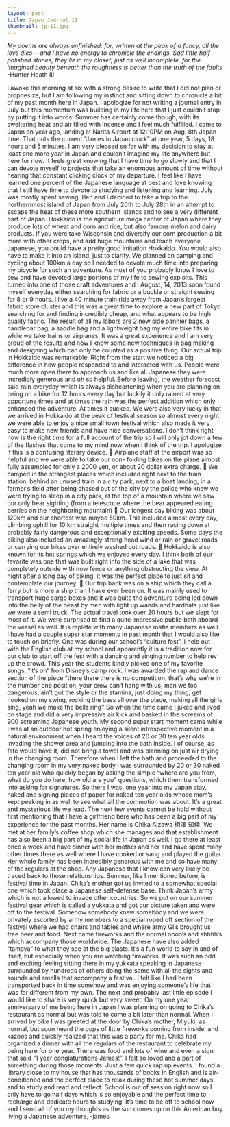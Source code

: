 ```yaml
---
layout: post
title: Japan Journal 11
thumbnail: jp-11.jpg
---
```


*My poems are always unfinished: for,
written at the peak of a fancy,
all the love dies—
and I have no energy to chronicle
the endings,
Sad little half-polished stones, they lie in my closet;
just as well incomplete,
for the imagined beauty beneath
the roughness
is better than the truth of
the faults*
-Hunter Heath III

I awoke this morning at six with a strong desire to write that I did not plan or prophesize, but I am following my instinct and sitting down to chronicle a bit of my past month here in Japan. I apologize for not writing a journal entry in July but this momentum was building in my life here that I just couldn’t stop by putting it into words. Summer has certainly come though, with its sweltering heat and air filled with incense and I feel much fulfilled. I came to Japan on year ago, landing at Narita Airport at 12:10PM on Aug. 8th Japan time. That puts the current “James in Japan clock” at one year, 5 days, 18 hours and 5 minutes. I am very pleased so far with my decision to stay at least one more year in Japan and couldn’t imagine my life anywhere but here for now. It feels great knowing that I have time to go slowly and that I can devote myself to projects that take an enormous amount of time without hearing that constant clicking clock of my departure. I feel like I have learned one percent of the Japanese language at best and love knowing that I still have time to devote to studying and listening and learning. July was mostly spent sewing. Ben and I decided to take a trip to the northernmost island of Japan from July 20th to July 28th in an attempt to escape the heat of these more southern islands and to see a very different part of Japan. Hokkaido is the agriculture mega center of Japan where they produce lots of wheat and corn and rice, but also famous melon and dairy products. If you were take Wisconsin and diversify our corn production a bit more with other crops, and add huge mountains and teach everyone Japanese, you could have a pretty good imitation Hokkaido. You would also have to make it into an island, just to clarify. We planned on camping and cycling about 100km a day so I needed to devote much time into preparing my bicycle for such an adventure. As most of you probably know I love to sew and have devoted large portions of my life to sewing exploits. This turned into one of those craft adventures and I August, 14, 2013 soon found myself everyday either searching for fabric or a buckle or straight sewing for 8 or 9 hours. I live a 40 minute train ride away from Japan’s largest fabric store cluster and this was a great time to explore a new part of Tokyo searching for and finding incredibly cheap, and what appears to be high quality fabric. The result of all my labors are 2 new side pannier bags, a handlebar bag, a saddle bag and a lightweight bag my entire bike fits in while we take trains or airplanes. It was a great experience and I am very proud of the results and now I know some new techniques in bag making and designing which can only be counted as a positive thing. Our actual trip in Hokkaido was remarkable. Right from the start we noticed a big difference in how people responded to and interacted with us. People were much more open there to approach us and like all Japanese they were incredibly generous and oh so helpful. Before leaving, the weather forecast said rain everyday which is always disheartening when you are planning on being on a bike for 12 hours every day but luckily it only rained at very opportune times and at times the rain was the perfect addition which only enhanced the adventure. At times it sucked. We were also very lucky in that we arrived in Hokkaido at the peak of festival season so almost every night we were able to enjoy a nice small town festival which also made it very easy to make new friends and have nice conversations. I don’t think right now is the right time for a full account of the trip so I will only jot down a few of the flashes that come to my mind now when I think of the trip. I apologize if this is a confusing literary device.  Airplane staff at the airport was so helpful and we were able to take our non- folding bikes on the plane almost fully assembled for only a 2000 yen, or about 20 dollar extra charge.  We camped in the strangest places which included right next to the train station, behind an unused train in a city park, next to a boat landing, in a farmer’s field after being chased out of the city by the police who knew we were trying to sleep in a city park, at the top of a mountain where we saw our only bear sighting (from a telescope where the bear appeared eating berries on the neighboring mountain)  Our longest day biking was about 120km and our shortest was maybe 50km. This included almost every day, climbing uphill for 10 km straight multiple times and then racing down at probably fairly dangerous and exceptionally exciting speeds. Some days the biking also included an amazingly strong head wind or rain or gravel roads or carrying our bikes over entirely washed out roads.  Hokkaido is also known for its hot springs which we enjoyed every day. I think both of our favorite was one that was built right into the side of a lake that was completely outside with now fence or anything obstructing the view. At night after a long day of biking, it was the perfect place to just sit and contemplate our journey.  Our trip back was on a ship which they call a ferry but is more a ship than I have ever been on. It was mainly used to transport huge cargo boxes and it was quite the adventure being led down into the belly of the beast by men with light up wands and hardhats just like we were a semi truck. The actual travel took over 20 hours but we slept for most of it. We were surprised to find a quite impressive public bath aboard the vessel as well. It is replete with many Japanese mafia members as well. I have had a couple super star moments in past month that I would also like to touch on briefly. One was during our school’s “culture fest”. I help out with the English club at my school and apparently it is a tradition now for our club to start off the fest with a dancing and singing number to help rev up the crowd. This year the students kindly picked one of my favorite songs, “it’s on” from Disney’s camp rock. I was awarded the rap and dance section of the piece “there there there is no competition, that’s why we’re in the number one position, your crew can’t hang with us, man we too dangerous, ain’t got the style or the stamina, just doing my thing, get hooked on my swing, rocking the bass all over the place, making all the girls sing, yeah we make the bells ring’’ So when the time came I juked and jived on stage and did a very impressive air kick and basked in the screams of 900 screaming Japanese youth. My second super start moment came while I was at an outdoor hot spring enjoying a silent introspective moment in a natural environment when I heard the voices of 20 or 30 ten year olds invading the shower area and jumping into the bath inside. I of course, as fate would have it, did not bring a towel and was planning on just air drying in the changing room. Therefore when I left the bath and proceeded to the changing room in my very naked body I was surrounded by 20 or 30 naked ten year old who quickly began by asking the simple “where are you from, what do you do here, how old are you” questions, which them transformed into asking for signatures. So there I was, one year into my Japan stay, naked and signing pieces of paper for naked ten year olds whose mom’s kept peeking in as well to see what all the commotion was about. It’s a great and mysterious life we lead. The next few events cannot be hold without first mentioning that I have a girlfriend here who has been a big part of my experience for the past months. Her name is Chika Aizawa 相澤 知佳. We met at her family’s coffee shop which she manages and that establishment has also been a big part of my social life in Japan as well. I go there at least once a week and have dinner with her mother and her and have spent many other times there as well where I have cooked or sang and played the guitar. Her whole family has been incredibly generous with me and so have many of the regulars at the shop. Any Japanese that I know can very likely be traced back to those relationships. Summer, like I mentioned before, is festival time in Japan. Chika’s mother got us invited to a somewhat special one which took place a Japanese self-defense base. Think Japan’s army which is not allowed to invade other countries. So we put on our summer festival gear which is called a yukkata and got our picture taken and were off to the festival. Somehow somebody knew somebody and we were privately escorted by army members to a special roped off section of the festival where we had chairs and tables and where army GI’s brought us free beer and food. Next came fireworks and the normal oooo’s and ahhhh’s which accompany those worldwide. The Japanese have also added “tamaya” to what they see at the big blasts. It’s a fun world to say in and of itself, but especially when you are watching fireworks. It was such an odd and exciting feeling sitting there in my yukkata speaking in Japanese surrounded by hundreds of others doing the same with all the sights and sounds and smells that accompany a festival. I felt like I had been transported back in time somehow and was enjoying someone’s life that was far different from my own. The next and probably last little episode I would like to share is very quick but very sweet. On my one year anniversary of me being here in Japan I was planning on going to Chika’s restaurant as normal but was told to come a bit later than normal. When I arrived by bike I was greeted at the door by Chika’s mother, Miyuki, as normal, but soon heard the pops of little fireworks coming from inside, and kazoos and quickly realized that this was a party for me. Chika had organized a dinner with all the regulars of the restaurant to celebrate my being here for one year. There was food and lots of wine and even a sign that said “1 year conglaturations James!”. I felt so loved and a part of something during those moments. Just a few quick rap up events. I found a library close to my house that has thousands of books in English and is air-conditioned and the perfect place to relax during these hot summer days and to study and read and reflect. School is out of session right now so I only have to go half days which is so enjoyable and the perfect time to recharge and dedicate hours to studying. It’s time to be off to school now and I send all of you my thoughts as the sun comes up on this American boy living a Japanese adventure, -james

